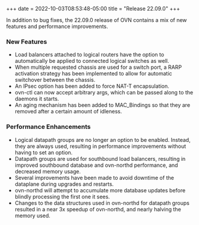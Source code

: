 +++
date = 2022-10-03T08:53:48-05:00
title = "Release 22.09.0"
+++

In addition to bug fixes, the 22.09.0 release of OVN contains a mix of new features and performance improvements.

### New Features
- Load balancers attached to logical routers have the option to automatically be applied to connected logical switches as well.
- When multiple requested chassis are used for a switch port, a RARP activation strategy has been implemented to allow for automatic switchover between the chassis.
- An IPsec option has been added to force NAT-T encapsulation.
- ovn-ctl can now accept arbitrary args, which can be passed along to the daemons it starts.
- An aging mechanism has been added to MAC\_Bindings so that they are removed after a certain amount of idleness.

### Performance Enhancements
- Logical datapath groups are no longer an option to be enabled. Instead, they are always used, resulting in performance improvements without having to set an option.
- Datapath groups are used for southbound load balancers, resulting in improved southbound database and ovn-northd performance, and decreased memory usage.
- Several improvements have been made to avoid downtime of the dataplane during upgrades and restarts.
- ovn-northd will attempt to accumulate more database updates before blindly processing the first one it sees.
- Changes to the data structures used in ovn-northd for datapath groups resulted in a near 3x speedup of ovn-northd, and nearly halving the memory used.
